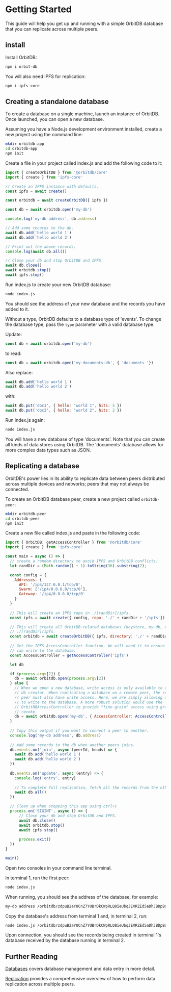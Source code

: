 # Getting Started

This guide will help you get up and running with a simple OrbitDB database that you can replicate across multiple peers.

## install

Install OrbitDB:

```sh
npm i orbit-db
```

You will also need IPFS for replication:

```sh
npm i ipfs-core
```

## Creating a standalone database

To create a database on a single machine, launch an instance of OrbitDB. Once launched, you can open a new database.

Assuming you have a Node.js development environment installed, create a new project using the command line:

```sh
mkdir orbitdb-app
cd orbitdb-app
npm init
```

Create a file in your project called index.js and add the following code to it:

```js
import { createOrbitDB } from '@orbitdb/core'
import { create } from 'ipfs-core'

// Create an IPFS instance with defaults.
const ipfs = await create()

const orbitdb = await createOrbitDB({ ipfs })

const db = await orbitdb.open('my-db')

console.log('my-db address', db.address)

// Add some records to the db.
await db.add('hello world 1')
await db.add('hello world 2')

// Print out the above records.
console.log(await db.all())

// Close your db and stop OrbitDB and IPFS.
await db.close()
await orbitdb.stop()
await ipfs.stop()
```

Run index.js to create your new OrbitDB database:

```sh
node index.js
```

You should see the address of your new database and the records you have added
to it.

Without a type, OrbitDB defaults to a database type of 'events'. To change the database type, pass the `type` parameter with a valid database type.

Update:

```js
const db = await orbitdb.open('my-db')
```

to read:

```js
const db = await orbitdb.open('my-documents-db', { 'documents '})
```

Also replace:

```js
await db.add('hello world 1')
await db.add('hello world 2')
```

with:

```js
await db.put('doc1', { hello: "world 1", hits: 5 })
await db.put('doc2', { hello: "world 2", hits: 2 })
```

Run index.js again:

```sh
node index.js
```

You will have a new database of type 'documents'. Note that you can create all 
kinds of data stores using OrbitDB. The 'documents' database allows for more complex data types such as JSON.

## Replicating a database

OrbitDB's power lies in its ability to replicate data between peers distributed across multiple devices and networks; peers that may not always be connected.

To create an OrbitDB database peer, create a new project called `orbitdb-peer`:

```sh
mkdir orbitdb-peer
cd orbitdb-peer
npm init
```

Create a new file called index.js and paste in the following code:

```js
import { OrbitDB, getAccessController } from '@orbitdb/core'
import { create } from 'ipfs-core'

const main = async () => {
  // create a random directory to avoid IPFS and OrbitDB conflicts.
  let randDir = (Math.random() + 1).toString(36).substring(2);

  const config = {
    Addresses: {
      API: '/ip4/127.0.0.1/tcp/0',
      Swarm: ['/ip4/0.0.0.0/tcp/0'],
      Gateway: '/ip4/0.0.0.0/tcp/0'
    }
  }
  
  // This will create an IPFS repo in ./[randDir]/ipfs.
  const ipfs = await create({ config, repo: './' + randDir + '/ipfs'})

  // This will create all OrbitDB-related databases (keystore, my-db, etc) in 
  // ./[randDir]/ipfs.
  const orbitdb = await createOrbitDB({ ipfs, directory: './' + randDir + '/orbitdb' })
  
  // Get the IPFS AccessController function. We will need it to ensure everyone 
  // can write to the database.
  const AccessController = getAccessController('ipfs')

  let db

  if (process.argv[2]) {
    db = await orbitdb.open(process.argv[2])      
  } else {
    // When we open a new database, write access is only available to the 
    // db creator. When replicating a database on a remote peer, the remote 
    // peer must also have write access. Here, we are simply allowing anyone 
    // to write to the database. A more robust solution would use the 
    // OrbitDBAccessController to provide "fine-grain" access using grant and 
    // revoke. 
    db = await orbitdb.open('my-db', { AccessController: AccessController({ write: ['*']})})
  }
  
  // Copy this output if you want to connect a peer to another.
  console.log('my-db address', db.address)
  
  // Add some records to the db when another peers joins.
  db.events.on('join', async (peerId, heads) => {
    await db.add('hello world 1')
    await db.add('hello world 2')     
  })
  
  db.events.on('update', async (entry) => {
    console.log('entry', entry)
    
    // To complete full replication, fetch all the records from the other peer.
    await db.all()
  })

  // Clean up when stopping this app using ctrl+c
  process.on('SIGINT', async () => {
      // Close your db and stop OrbitDB and IPFS.
      await db.close()
      await orbitdb.stop()
      await ipfs.stop()
      
      process.exit()      
  })
}

main()
```

Open two consoles in your command line terminal.

In terminal 1, run the first peer:

```sh
node index.js
```

When running, you should see the address of the database, for example:

```sh
my-db address /orbitdb/zdpuB2aYUCnZ7YUBrDkCWpRLQ8ieUbqJEVRZEd5aDhJBDpBqj
```

Copy the database's address from terminal 1 and, in terminal 2, run:

```sh
node index.js /orbitdb/zdpuB2aYUCnZ7YUBrDkCWpRLQ8ieUbqJEVRZEd5aDhJBDpBqj
```

Upon connection, you should see the records being created in terminal 1's database received by the database running in terminal 2.

## Further Reading

[Databases](./DATABASES.md) covers database management and data entry in more detail.

[Replication](./REPLICATION.md) provides a comprehensive overview of how to perform data replication across multiple peers.